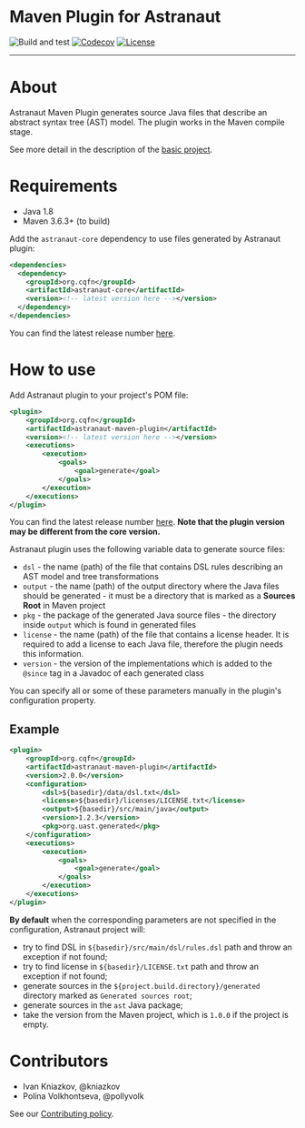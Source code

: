 # Maven Plugin for Astranaut

![Build and test](https://github.com/unified-ast/astranaut-maven-plugin/workflows/Build%20and%20test/badge.svg)
[![Codecov](https://codecov.io/gh/unified-ast/astranaut-maven-plugin/branch/master/graph/badge.svg)](https://codecov.io/gh/unified-ast/astranaut-maven-plugin)
[![License](https://img.shields.io/badge/license-MIT-green.svg)](https://github.com/unified-ast/astranaut-maven-plugin/blob/master/LICENSE.txt)
___

# About

Astranaut Maven Plugin generates source Java files that describe an abstract syntax tree (AST) model.
The plugin works in the Maven compile stage.

See more detail in the description of the [basic project](https://github.com/cqfn/astranaut).

# Requirements

* Java 1.8
* Maven 3.6.3+ (to build)

Add the `astranaut-core` dependency to use files generated by Astranaut plugin:

~~~xml
<dependencies>
  <dependency>
    <groupId>org.cqfn</groupId>
    <artifactId>astranaut-core</artifactId>
    <version><!-- latest version here --></version>
  </dependency>
</dependencies>
~~~

You can find the latest release number [here](https://github.com/cqfn/astranaut-core/tags). 

# How to use

Add Astranaut plugin to your project's POM file:

~~~xml
<plugin>
    <groupId>org.cqfn</groupId>
    <artifactId>astranaut-maven-plugin</artifactId>
    <version><!-- latest version here --></version>
    <executions>
        <execution>
            <goals>
                <goal>generate</goal>
            </goals>
        </execution>
    </executions>
</plugin>
~~~

You can find the latest release number [here](https://github.com/cqfn/astranaut-maven-plugin/tags). **Note that the
plugin version may be different from the core version.**

Astranaut plugin uses the following variable data to generate source files:
- `dsl` - the name (path) of the file that contains DSL rules describing an AST model and tree transformations
- `output` - the name (path) of the output directory where the Java files should be generated -
  it must be a directory that is marked as a **Sources Root** in Maven project
- `pkg` - the package of the generated Java source files - the directory inside `output` which is found
  in generated files
- `license` - the name (path) of the file that contains a license header. 
  It is required to add a license to each Java file, therefore the plugin needs this information.
- `version` - the version of the implementations which is added to the `@since` tag in a Javadoc of each
  generated class

You can specify all or some of these parameters manually in the plugin's configuration property.

## Example

~~~xml
<plugin>
    <groupId>org.cqfn</groupId>
    <artifactId>astranaut-maven-plugin</artifactId>
    <version>2.0.0</version>
    <configuration>
        <dsl>${basedir}/data/dsl.txt</dsl>
        <license>${basedir}/licenses/LICENSE.txt</license>
        <output>${basedir}/src/main/java</output>
        <version>1.2.3</version>
        <pkg>org.uast.generated</pkg>
    </configuration>
    <executions>
        <execution>
            <goals>
                <goal>generate</goal>
            </goals>
        </execution>
    </executions>
</plugin>
~~~

**By default** when the corresponding parameters are not specified in the configuration, Astranaut project will:

- try to find DSL in `${basedir}/src/main/dsl/rules.dsl` path and throw an exception if not found;
- try to find license in `${basedir}/LICENSE.txt` path and throw an exception if not found;
- generate sources in the `${project.build.directory}/generated` directory marked 
  as `Generated sources root`;
- generate sources in the `ast` Java package;
- take the version from the Maven project, which is `1.0.0` if the project is empty.

# Contributors

* Ivan Kniazkov, @kniazkov
* Polina Volkhontseva, @pollyvolk

See our [Contributing policy](CONTRIBUTING.md).